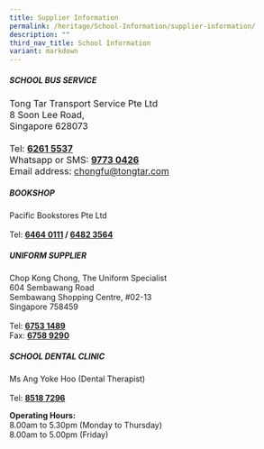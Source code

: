 ```yaml
---
title: Supplier Information
permalink: /heritage/School-Information/supplier-information/
description: ""
third_nav_title: School Information
variant: markdown
---
```

<h5><strong>SCHOOL BUS SERVICE</strong></h5>
<div style="font-size:16px">Tong Tar Transport Service Pte Ltd<br>
8 Soon Lee Road,<br>
Singapore 628073<br><br>Tel: <b><u>6261 5537</u></b><br>
Whatsapp or SMS: <b><u>9773 0426</u></b><br>
Email address: <a href="chongfu@tongtar.com" target="_blank" rel="noopener noreferrer">chongfu@tongtar.com</a></div>

<h5><strong>BOOKSHOP</strong></h5>
Pacific Bookstores Pte Ltd<br><br>
Tel: <b><u>6464 0111</u> / <u>6482 3564</u></b>

<h5><strong>UNIFORM SUPPLIER</strong></h5>
Chop Kong Chong, The Uniform Specialist<br>
604 Sembawang Road<br>
Sembawang Shopping Centre, #02-13<br>
Singapore 758459<br><br>
Tel: <b><u>6753 1489</u></b><br>
Fax: <b><u>6758 9290</u></b><br>

<h5><strong>SCHOOL DENTAL CLINIC</strong></h5>
Ms Ang Yoke Hoo (Dental Therapist)<br><br>
Tel: <b><u>8518 7296</u></b><br>

<b>Operating Hours:</b><br>
8.00am to 5.30pm (Monday to Thursday)<br>
8.00am to 5.00pm (Friday)